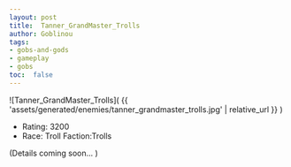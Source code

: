 ```yaml
---
layout: post
title:  Tanner_GrandMaster_Trolls
author: Goblinou
tags:
- gobs-and-gods
- gameplay
- gobs
toc:  false
---
```


![Tanner_GrandMaster_Trolls]( {{ 'assets/generated/enemies/tanner_grandmaster_trolls.jpg' | relative_url }} )
- Rating: 3200
- Race: Troll  Faction:Trolls

(Details coming soon... )